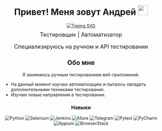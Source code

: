<div align="center">
    <h1 align="center">  
        Привет! Меня зовут Андрей
        <img src="https://github.com/blackcater/blackcater/raw/main/images/Hi.gif" height="32"/>  
    </h1>
  <a href="https://git.io/typing-svg">
    <img src="https://readme-typing-svg.herokuapp.com?font=Courier&size=24&pause=1000&color=3776AB&center=true&vCenter=true&width=535&lines=Manual+QA+%2C+Automated+QA+Engineer" alt="Typing SVG" />
  </a>
  <p style="margin-top: 10px; font-size: 18px;">
    Тестировщик | Автоматизатор 
  </p>
  <p style="margin-top: 10px; font-size: 18px;">
    Специализируюсь на ручном и API тестировании 
  </p>

<h2>Обо мне</h2>
  <p>
    Я занимаюсь ручным тестированием веб-приложений.  
   
  </p>
</div>
<ul>
<li>На данный момент изучаю автоматизацию и пытаюсь овладеть дополнительными техниками тестирования.</li>
<li>Изучаю новые направления в тестировании.</li>
</ul>
<div align="center">
  <h3>Навыки</h3>
  <div>
    <img src="https://img.shields.io/badge/Python-3776AB?style=for-the-badge&logo=python&logoColor=white" alt="Python" />
    <img src="https://img.shields.io/badge/Selenium-43B02A?style=for-the-badge&logo=selenium&logoColor=white" alt="Selenium" />
    <img src="https://img.shields.io/badge/Jenkins-D24939?style=for-the-badge&logo=jenkins&logoColor=white" alt="Jenkins" />
    <img src="https://img.shields.io/badge/Allure-4285F4?style=for-the-badge&logo=allure&logoColor=white" alt="Allure" />
    <img src="https://img.shields.io/badge/Telegram-2CA5E0?style=for-the-badge&logo=telegram&logoColor=white" alt="Telegram" />
    <img src="https://img.shields.io/badge/Pytest-0A6ED1?style=for-the-badge&logo=pytest&logoColor=white" alt="Pytest" />
    <img src="https://img.shields.io/badge/PyCharm-000000?style=for-the-badge&logo=pycharm&logoColor=white" alt="PyCharm" />
    <img src="https://img.shields.io/badge/Appium-68A0E5?style=for-the-badge&logo=appium&logoColor=white" alt="Appium" />
    <img src="https://img.shields.io/badge/BrowserStack-0DB6F5?style=for-the-badge&logo=browserstack&logoColor=white" alt="BrowserStack" />
 </div>
</div>
